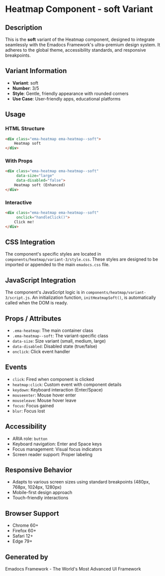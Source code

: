 # Heatmap Component - soft Variant

## Description
This is the **soft** variant of the Heatmap component, designed to integrate seamlessly with the Emadocs Framework's ultra-premium design system. It adheres to the global theme, accessibility standards, and responsive breakpoints.

## Variant Information
- **Variant**: soft
- **Number**: 3/5
- **Style**: Gentle, friendly appearance with rounded corners
- **Use Case**: User-friendly apps, educational platforms

## Usage

### HTML Structure
```html
<div class="ema-heatmap ema-heatmap--soft">
    Heatmap soft
</div>
```

### With Props
```html
<div class="ema-heatmap ema-heatmap--soft" 
     data-size="large" 
     data-disabled="false">
    Heatmap soft (Enhanced)
</div>
```

### Interactive
```html
<div class="ema-heatmap ema-heatmap--soft" 
     onclick="handleClick()">
    Click me!
</div>
```

## CSS Integration
The component's specific styles are located in `components/heatmap/variant-3/style.css`. These styles are designed to be imported or appended to the main `emadocs.css` file.

## JavaScript Integration
The component's JavaScript logic is in `components/heatmap/variant-3/script.js`. An initialization function, `initHeatmapSoft()`, is automatically called when the DOM is ready.

## Props / Attributes
- `.ema-heatmap`: The main container class
- `.ema-heatmap--soft`: The variant-specific class
- `data-size`: Size variant (small, medium, large)
- `data-disabled`: Disabled state (true/false)
- `onclick`: Click event handler

## Events
- `click`: Fired when component is clicked
- `heatmap:click`: Custom event with component details
- `keydown`: Keyboard interaction (Enter/Space)
- `mouseenter`: Mouse hover enter
- `mouseleave`: Mouse hover leave
- `focus`: Focus gained
- `blur`: Focus lost

## Accessibility
- ARIA role: `button`
- Keyboard navigation: Enter and Space keys
- Focus management: Visual focus indicators
- Screen reader support: Proper labeling

## Responsive Behavior
- Adapts to various screen sizes using standard breakpoints (480px, 768px, 1024px, 1280px)
- Mobile-first design approach
- Touch-friendly interactions

## Browser Support
- Chrome 60+
- Firefox 60+
- Safari 12+
- Edge 79+

## Generated by
Emadocs Framework - The World's Most Advanced UI Framework
